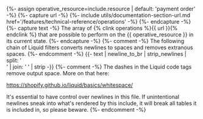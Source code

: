 {%- assign operative_resource=include.resource | default: 'payment order' -%}
{%- capture url -%}
    {%- include utils/documentation-section-url.md
        href='/features/technical-reference/operations' -%}
{%- endcapture -%}
{%- capture text -%}
The array of {% clink operations %}{{ url }}{% endclink %} that are possible to
perform on the {{ operative_resource }} in its current state.
{%- endcapture -%}
{%- comment -%}
The following chain of Liquid filters converts newlines to spaces and removes
extranous spaces.
{%- endcomment -%}
{{- text | newline_to_br | strip_newlines | split: '<br />' | join: ' ' | strip -}}
{%- comment -%} The dashes in the Liquid code tags remove output space.
More on that here:

<https://shopify.github.io/liquid/basics/whitespace/>

It's essential to have control over newlines in this file. If unintentional
newlines sneak into what's rendered by this include, it will break all tables
it is included in, so please beware.
{%- endcomment -%}
